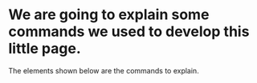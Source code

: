 # We are going to explain some commands we used to develop this little page.
The elements shown below are the commands to explain.

